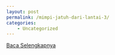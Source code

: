 ```yaml
---
layout: post
permalink: /mimpi-jatuh-dari-lantai-3/
categories:
    - Uncategorized
---
```


[Baca Selengkapnya](/03)